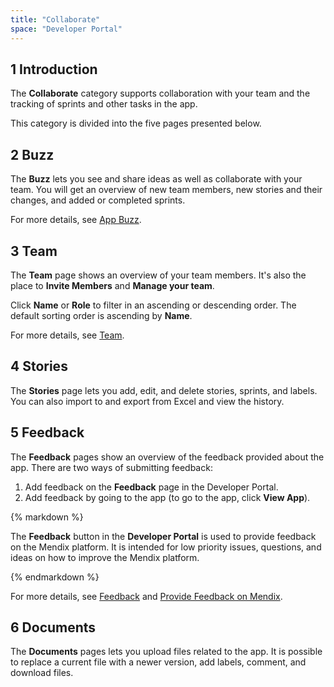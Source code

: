 ```yaml
---
title: "Collaborate"
space: "Developer Portal"
---
```


## 1 Introduction

The **Collaborate** category supports collaboration with your team and the tracking of sprints and other tasks in the app.

This category is divided into the five pages presented below.

## 2 Buzz

The **Buzz** lets you see and share ideas as well as collaborate with your team. You will get an overview of new team members, new stories and their changes, and added or completed sprints.

For more details, see [App Buzz](appbuzz).

## 3 Team

The **Team** page shows an overview of your team members. It's also the place to **Invite Members** and **Manage your team**.

Click **Name** or **Role** to filter in an ascending or descending order. The default sorting order is ascending by **Name**.

For more details, see [Team](team).

## 4 Stories

The **Stories** page lets you add, edit, and delete stories, sprints, and labels. You can also import to and export from Excel and view the history.

## 5 Feedback

The **Feedback** pages show an overview of the feedback provided about the app. There are two ways of submitting feedback:

1. Add feedback on the **Feedback** page in the Developer Portal.
2. Add feedback by going to the app (to go to the app, click **View App**).

<div class="alert alert-info">{% markdown %}

The **Feedback** button in the **Developer Portal** is used to provide feedback on the Mendix platform. It is intended for low priority issues, questions, and ideas on how to improve the Mendix platform.

{% endmarkdown %}</div>

For more details, see [Feedback](feedback) and [Provide Feedback on Mendix](feedback-mendix).

## 6 Documents

The **Documents** pages lets you upload files related to the app. It is possible to replace a current file with a newer version, add labels, comment, and download files.
